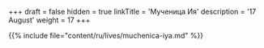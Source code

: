 +++
draft = false
hidden = true
linkTitle = 'Мученица Ия'
description = '17 August'
weight = 17
+++

{{% include file="content/ru/lives/muchenica-iya.md" %}}

